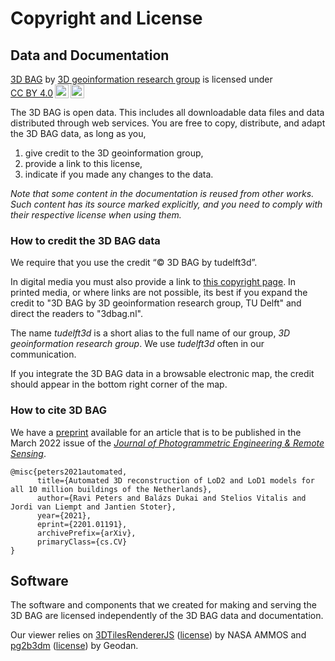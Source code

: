 # Copyright and License

## Data and Documentation

 <p xmlns:cc="http://creativecommons.org/ns#" xmlns:dct="http://purl.org/dc/terms/"><a property="dct:title" rel="cc:attributionURL" href="https://3dbag.nl">3D BAG</a> by <a rel="cc:attributionURL dct:creator" property="cc:attributionName" href="https://3d.bk.tudelft.nl/">3D geoinformation research group</a> is licensed under <a href="http://creativecommons.org/licenses/by/4.0/?ref=chooser-v1" target="_blank" rel="license noopener noreferrer" style="display:inline-block;">CC BY 4.0<img style="height:22px!important;margin-left:3px;vertical-align:text-bottom;" src="https://mirrors.creativecommons.org/presskit/icons/cc.svg?ref=chooser-v1"><img style="height:22px!important;margin-left:3px;vertical-align:text-bottom;" src="https://mirrors.creativecommons.org/presskit/icons/by.svg?ref=chooser-v1"></a></p> 

The 3D BAG is open data. This includes all downloadable data files and data distributed through web services. You are free to copy, distribute, and adapt the 3D BAG data, as long as you,

1. give credit to the 3D geoinformation group,
2. provide a link to this license,
3. indicate if you made any changes to the data.

*Note that some content in the documentation is reused from other works. Such content has its source marked explicitly, and you need to comply with their respective license when using them.*

### How to credit the 3D BAG data

We require that you use the credit “© 3D BAG by tudelft3d”. 

In digital media you must also provide a link to [this copyright page](https://docs.3dbag.nl/en/copyright). In printed media, or where links are not possible, its best if you expand the credit to "3D BAG by 3D geoinformation research group, TU Delft" and direct the readers to "3dbag.nl".

The name *tudelft3d* is a short alias to the full name of our group, *3D geoinformation research group*. We use *tudelft3d* often in our communication.

If you integrate the 3D BAG data in a browsable electronic map, the credit should appear in the bottom right corner of the map.

### How to cite 3D BAG

We have a [preprint](https://arxiv.org/abs/2201.01191) available for an article that is to be published in the March 2022 issue of the [*Journal of Photogrammetric Engineering & Remote Sensing*](https://www.asprs.org/asprs-publications/pers).

```
@misc{peters2021automated,
      title={Automated 3D reconstruction of LoD2 and LoD1 models for all 10 million buildings of the Netherlands}, 
      author={Ravi Peters and Balázs Dukai and Stelios Vitalis and Jordi van Liempt and Jantien Stoter},
      year={2021},
      eprint={2201.01191},
      archivePrefix={arXiv},
      primaryClass={cs.CV}
}
```

## Software

The software and components that we created for making and serving the 3D BAG are licensed independently of the 3D BAG data and documentation.

Our viewer relies on [3DTilesRendererJS](https://github.com/NASA-AMMOS/3DTilesRendererJS) ([license](https://github.com/NASA-AMMOS/3DTilesRendererJS/blob/master/LICENSE)) by NASA AMMOS and [pg2b3dm](https://github.com/Geodan/pg2b3dm/) ([license](https://github.com/Geodan/pg2b3dm/blob/master/LICENSE)) by Geodan.
